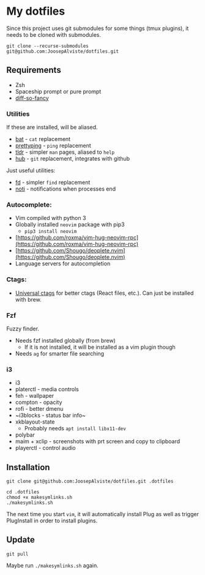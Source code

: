 # My dotfiles

Since this project uses git submodules for some things (tmux plugins), it needs
to be cloned with submodules.

```
git clone --recurse-submodules git@github.com:JoosepAlviste/dotfiles.git
```

## Requirements

* Zsh
* Spaceship prompt or pure prompt
* [diff-so-fancy](https://github.com/so-fancy/diff-so-fancy)

### Utilities

If these are installed, will be aliased.

* [bat](https://github.com/sharkdp/bat) - `cat` replacement
* [prettyping](https://github.com/denilsonsa/prettyping) - `ping` replacement
* [tldr](http://tldr.sh/) - simpler `man` pages, aliased to `help`
* [hub](https://github.com/github/hub) - `git` replacement, integrates with github

Just useful utilities:

* [fd](https://github.com/sharkdp/fd/) - simpler `find` replacement
* [noti](https://github.com/variadico/noti) - notifications when processes end

### Autocomplete:

* Vim compiled with python 3
* Globally installed `neovim` package with pip3
    - `pip3 install neovim`
* [https://github.com/roxma/vim-hug-neovim-rpc](https://github.com/roxma/vim-hug-neovim-rpc)
* [https://github.com/Shougo/deoplete.nvim](https://github.com/Shougo/deoplete.nvim)
* Language servers for autocompletion

### Ctags:

* [Universal ctags](https://github.com/universal-ctags/ctags) for better ctags 
(React files, etc.). Can just be installed with brew.

### Fzf

Fuzzy finder.

* Needs fzf installed globally (from brew)
    - If it is not installed, it will be installed as a vim plugin though
* Needs `ag` for smarter file searching

### i3

* i3
* platerctl - media controls
* feh - wallpaper
* compton - opacity
* rofi - better dmenu
* ~i3blocks - status bar info~
* xkblayout-state
    * Probably needs `apt install libx11-dev`
* polybar
* maim + xclip - screenshots with prt screen and copy to clipboard
* playerctl - control audio


## Installation

```
git clone git@github.com:JoosepAlviste/dotfiles.git .dotfiles

cd .dotfiles
chmod +x makesymlinks.sh
./makesymlinks.sh
```

The next time you start `vim`, it will automatically install Plug as well as trigger PlugInstall in order to install plugins.

## Update

```
git pull
```

Maybe run `./makesymlinks.sh` again.

